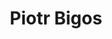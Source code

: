 ---
author_slug: piobig2871
title: Piotr Bigos
layout: community
lastname: Bigos
firstname: Piotr
role: Software Engineer
company: dNation
linkedin: https://www.linkedin.com/in/piotr-bigos-5a690b148/
companylink: https://dnation.cloud/
github: https://github.com/piobig2871
mail: piotrbigos@protonmail.com
avatar: piobig2871.jpeg
bio: Piotr is a Software Developer working on a Cloud/Container platform health monitoring.
  He has a background in tests, development and performance tuning. 
  Always focused on the speed, precision of measurements and details about crafting modern software from a boarder perspective. 
---